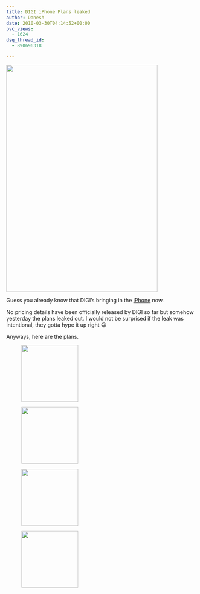 ```yaml
---
title: DIGI iPhone Plans leaked
author: Danesh
date: 2010-03-30T04:14:52+00:00
pvc_views:
  - 1624
dsq_thread_id:
  - 890696318

---
```

<img loading="lazy" class="alignnone size-full wp-image-2023" title="DIGI-iphone" src="/wp-content/uploads/2010/03/DIGI-iphone.jpg" alt="" width="400" height="600" />

Guess you already know that DIGI&#8217;s bringing in the [iPhone][1] now.

No pricing details have been officially released by DIGI so far but somehow yesterday the plans leaked out. I would not be surprised if the leak was intentional, they gotta hype it up right 😀

Anyways, here are the plans.

<div id='gallery-5' class='gallery galleryid-2019 gallery-columns-4 gallery-size-thumbnail'>
  <figure class='gallery-item'> 
  
  <div class='gallery-icon landscape'>
    <a href='/wp-content/uploads/2010/03/DIGI-iphone.Chart_.jpg'><img width="150" height="150" src="/wp-content/uploads/2010/03/DIGI-iphone.Chart_-150x150.jpg" class="attachment-thumbnail size-thumbnail" alt="" loading="lazy" /></a>
  </div></figure><figure class='gallery-item'> 
  
  <div class='gallery-icon landscape'>
    <a href='/wp-content/uploads/2010/03/DIGI-iphone.Form_.1.jpg'><img width="150" height="150" src="/wp-content/uploads/2010/03/DIGI-iphone.Form_.1-150x150.jpg" class="attachment-thumbnail size-thumbnail" alt="" loading="lazy" /></a>
  </div></figure><figure class='gallery-item'> 
  
  <div class='gallery-icon landscape'>
    <a href='/wp-content/uploads/2010/03/DIGI-iphone.Form_.2.jpg'><img width="150" height="150" src="/wp-content/uploads/2010/03/DIGI-iphone.Form_.2-150x150.jpg" class="attachment-thumbnail size-thumbnail" alt="" loading="lazy" /></a>
  </div></figure><figure class='gallery-item'> 
  
  <div class='gallery-icon portrait'>
    <a href='/wp-content/uploads/2010/03/DIGI-iphone.jpg'><img width="150" height="150" src="/wp-content/uploads/2010/03/DIGI-iphone-150x150.jpg" class="attachment-thumbnail size-thumbnail" alt="" loading="lazy" /></a>
  </div></figure>
</div>

 [1]: http://www.digi.com.my/iphone/index.do